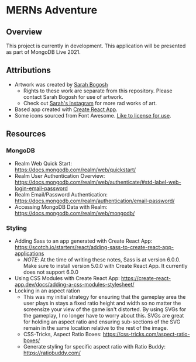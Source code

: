 # MERNs Adventure

## Overview

This project is currently in development. This application will be presented as part of MongoDB Live 2021.

## Attributions

- Artwork was created by [Sarah Bogosh](https://sarahjbogosh.wixsite.com/badponies)
  - Rights to these work are separate from this repository. Please contact Sarah Bogosh for use of artwork.
  - Check out [Sarah's Instagram](https://www.instagram.com/badponies.illustration/?hl=en) for more rad works of art.
- Based app created with [Create React App](https://github.com/facebook/create-react-app).
- Some icons sourced from Font Awesome. [Like to license for use](https://fontawesome.com/license).

## Resources

### MongoDB

- Realm Web Quick Start: https://docs.mongodb.com/realm/web/quickstart/
- Realm User Authentication Overview: https://docs.mongodb.com/realm/web/authenticate/#std-label-web-login-email-password
- Realm Email/Password Authentication: https://docs.mongodb.com/realm/authentication/email-password/
- Accessing MongoDB Data with Realm: https://docs.mongodb.com/realm/web/mongodb/

### Styling

- Adding Sass to an app generated with Create React App: https://scotch.io/starters/react/adding-sass-to-create-react-app-applications
  - _NOTE_: At the time of writing these notes, Sass is at version 6.0.0. Make sure to install version 5.0.0 with Create React App. It currently does not support 6.0.0
- Using CSS Modules with Create React App: https://create-react-app.dev/docs/adding-a-css-modules-stylesheet/
- Locking in an aspect ration
  - This was my initial strategy for ensuring that the gameplay area the user plays in stays a fixed ratio height and width so no matter the screensize your view of the game isn't distorted. By using SVGs for the gameplay, I no longer have to worry about this. SVGs are great for holding an aspect ratio and ensuring sub-sections of the SVG remain in the same location relative to the rest of the image.
  - CSS-Tricks, Aspect Ratio Boxes: https://css-tricks.com/aspect-ratio-boxes/
  - Generate styling for specific aspect ratio with Ratio Buddy: https://ratiobuddy.com/

